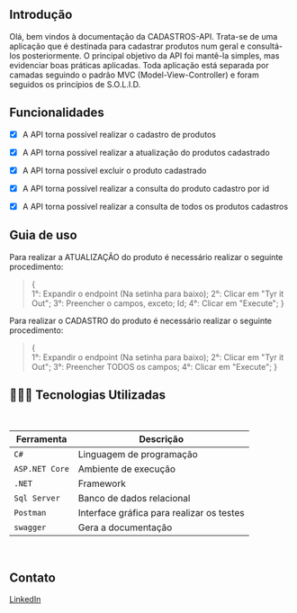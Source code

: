 ## Introdução

Olá, bem vindos à documentação da CADASTROS-API. Trata-se de uma aplicação que é destinada para cadastrar produtos num geral e consultá-los posteriormente. O principal objetivo da API foi mantê-la simples, mas evidenciar boas práticas aplicadas. Toda aplicação está separada por camadas seguindo o padrão MVC (Model-View-Controller) e foram seguidos os princípios de S.O.L.I.D.

## Funcionalidades

- [x] A API torna possível realizar o cadastro de produtos
- [x] A API torna possível realizar a atualização do produtos cadastrado
- [x] A API torna possível excluir o produto cadastrado
- [x] A API torna possível realizar a consulta do produto cadastro por id
- [x] A API torna possível realizar a consulta de todos os produtos cadastros


## Guia de uso

Para realizar a ATUALIZAÇÃO do produto é necessário realizar o seguinte procedimento:

> {
> <br>
> 1°: Expandir o endpoint (Na setinha para baixo);
> 2°: Clicar em "Tyr it Out";
> 3°: Preencher o campos, exceto; Id;
> 4°: Clicar em "Execute";
> }
> <br>

Para realizar o CADASTRO do produto é necessário realizar o seguinte procedimento:

> {
> <br>
> 1°: Expandir o endpoint (Na setinha para baixo);
> 2°: Clicar em "Tyr it Out";
> 3°: Preencher TODOS os campos;
> 4°: Clicar em "Execute";
> }
> <br>



## 👩🏾‍💻 Tecnologias Utilizadas

<br>

| Ferramenta      | Descrição                                                                                                                                |
| --------------- | ---------------------------------------------------------------------------------------------------------------------------------------- |
| `C#`            | Linguagem de programação                                                                                                                 |
| `ASP.NET Core`  | Ambiente de execução                                                                                                                     |
| `.NET`          | Framework                                                                                                                                |
| `Sql Server`    | Banco de dados relacional                                                                                                                |
| `Postman`       | Interface gráfica para realizar os testes                                                                                                |
| `swagger`       | Gera a documentação                                                                                                                      |                                                                                                                   |
<br>

## Contato

[LinkedIn](https://www.linkedin.com/in/tayane-pereira/ "LinkedIn")
